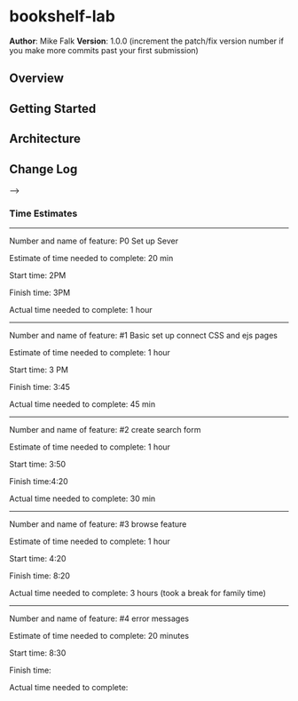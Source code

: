 # bookshelf-lab

**Author**: Mike Falk
**Version**: 1.0.0 (increment the patch/fix version number if you make more commits past your first submission)

## Overview
<!-- Provide a high level overview of what this application is and why you are building it, beyond the fact that it's an assignment for a Code 301 class. (i.e. What's your problem domain?) -->

## Getting Started
<!-- What are the steps that a user must take in order to build this app on their own machine and get it running? -->

## Architecture
<!-- Provide a detailed description of the application design. What technologies (languages, libraries, etc) you're using, and any other relevant design information. -->

## Change Log
<!-- Use this area to document the iterative changes made to your application as each feature is successfully implemented. Use time stamps. Here's an examples:

01-01-2001 4:59pm - Application now has a fully-functional express server, with GET and POST routes for the book resource.

## Credits and Collaborations
<!-- Give credit (and a link) to other people or resources that helped you build this application. -->
-->


### Time Estimates

**********************************************

Number and name of feature: P0 Set up Sever

Estimate of time needed to complete: 20 min

Start time: 2PM

Finish time: 3PM

Actual time needed to complete: 1 hour

**********************************************

Number and name of feature: #1 Basic set up connect CSS and ejs pages

Estimate of time needed to complete: 1 hour

Start time: 3 PM

Finish time: 3:45

Actual time needed to complete: 45 min

*************************************************

Number and name of feature: #2 create search form

Estimate of time needed to complete: 1 hour

Start time: 3:50

Finish time:4:20

Actual time needed to complete: 30 min
****************************************************

Number and name of feature: #3 browse feature 

Estimate of time needed to complete: 1 hour

Start time: 4:20

Finish time: 8:20

Actual time needed to complete: 3 hours (took a break for family time)

****************************************************

Number and name of feature: #4 error messages 

Estimate of time needed to complete: 20 minutes

Start time: 8:30

Finish time: 

Actual time needed to complete: 